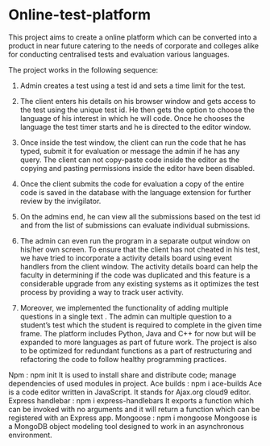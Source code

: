 # Online-test-platform
This project aims to create a online platform which can be converted into a product in near future catering to the needs of corporate and colleges alike for conducting centralised tests and evaluation various languages.

The project works in the following sequence:

1. Admin creates a test using a test id and sets a time limit for the test.

2. The client enters his details on his browser window and gets access to the test using the unique test id. He then gets the option to choose the language of his interest in which he will code. Once he chooses the language the test timer starts and he is directed to the editor window.

3. Once inside the test window, the client can run the code that he has typed, submit it for evaluation or message the admin if he has any query. The client can not copy-paste code inside the editor as the copying and pasting permissions inside the editor have been disabled.

4. Once the client submits the code for evaluation a copy of the entire code is saved in the database with the language extension for further review by the invigilator.

5. On the admins end, he can view all the submissions based on the test id and from the list of
submissions can evaluate individual submissions.

6. The admin can even run the program in a separate output window on his/her own screen. To ensure that the client has not cheated in his test, we have tried to incorporate a activity details board using event handlers from the client window. The activity details board can help the faculty in determining if the code was duplicated and this feature is a considerable upgrade from any existing
systems as it optimizes the test process by providing a way to track user activity.

7. Moreover, we implemented the functionality of adding multiple questions in a single text . The admin can multiple question to a student’s test which the student is required to complete in the given time frame.
The platform includes Python, Java and C++ for now but will be expanded to more languages as part of future work. The project is also to be optimized for redundant functions as a part of restructuring and refactoring the code to follow healthy programming practices.

Npm : npm init
It is used to install share and distribute code; manage dependencies of used modules in project.
Ace builds : npm i ace-builds
Ace is a code editor written in JavaScript. It stands for Ajax.org cloud9 editor.
Express handlebar : npm i express-handlebars
It exports a function which can be invoked with no arguments and it will return a function which can be registered with an Express app.
Mongoose : npm i mongoose
Mongoose is a MongoDB object modeling tool designed to work in an asynchronous environment.
